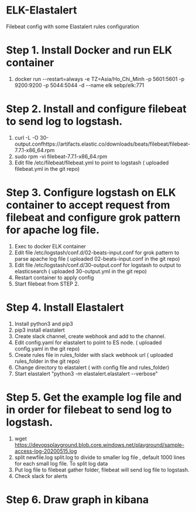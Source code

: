 # ELK-Elastalert
Filebeat config with some Elastalert rules configuration


# Step 1. Install Docker and run ELK container 
1. docker run --restart=always -e TZ=Asia/Ho_Chi_Minh -p 5601:5601 -p 9200:9200 -p 5044:5044 -d  --name elk sebp/elk:771
# Step 2. Install and configure filebeat to send log to logstash.
1. curl -L -O 30-output.confhttps://artifacts.elastic.co/downloads/beats/filebeat/filebeat-7.7.1-x86_64.rpm
2. sudo rpm -vi filebeat-7.7.1-x86_64.rpm
3. Edit file /etc/filebeat/filebeat.yml  to point to logstash ( uploaded filebeat.yml in the git repo)
# Step 3. Configure logstash on ELK container to accept request from filebeat and configure grok pattern for apache log file.
1. Exec to docker ELK container
2. Edit file /etc/logstash/conf.d/02-beats-input.conf for grok pattern to parse apache log file ( uploaded 02-beats-input.conf in the git repo)
3. Edit file /etc/logstash/conf.d/30-output.conf for logstash to output to elasticsearch ( uploaded 30-output.yml in the git repo)
4. Restart container to apply config
5. Start filebeat from STEP 2.

# Step 4. Install Elastalert

1. Install python3 and pip3
2. pip3 install elastalert
3. Create slack channel, create webhook and add to the channel. 
4. Edit config.yaml for elastalert to point to ES node. ( uploaded config.yaml in the git repo)
5. Create rules file in rules_folder with slack webhook url ( uploaded rules_folder in the git repo)
6. Change directory to elastalert ( with config file and rules_folder)
7. Start elastalert "python3 -m elastalert.elastalert --verbose"

# Step 5. Get the example log file and in order for filebeat to send log to logstash.
1. wget  https://devopsplayground.blob.core.windows.net/playground/sample-access-log-20200515.log
2. split newfile.log split.log to divide to smaller log file , default 1000 lines for each small log file. To split log data 
3. Put log file to filebeat gather folder, filebeat will send log file to logstash.
4. Check slack for alerts
# Step 6. Draw graph in kibana





